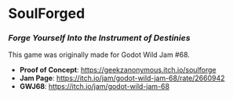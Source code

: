 # SoulForged
### *Forge Yourself Into the Instrument of Destinies*
This game was originally made for Godot Wild Jam #68.<br>
- **Proof of Concept**: https://geekzanonymous.itch.io/soulforge<br>
- **Jam Page**: https://itch.io/jam/godot-wild-jam-68/rate/2660942<br>
- **GWJ68**: https://itch.io/jam/godot-wild-jam-68<br>